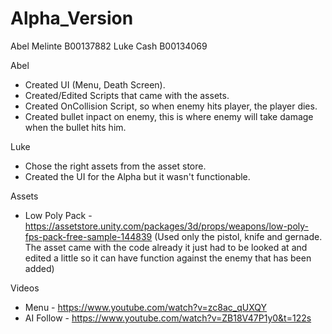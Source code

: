 # Alpha_Version

Abel Melinte B00137882
Luke Cash B00134069

Abel
- Created UI (Menu, Death Screen).
- Created/Edited Scripts that came with the assets.
- Created OnCollision Script, so when enemy hits player, the player dies.
- Created bullet inpact on enemy, this is where enemy will take damage when the bullet hits him.

Luke 
- Chose the right assets from the asset store.
- Created the UI for the Alpha but it wasn't functionable.


Assets
* Low Poly Pack - https://assetstore.unity.com/packages/3d/props/weapons/low-poly-fps-pack-free-sample-144839 (Used only the pistol, knife and gernade. The asset came with the code already it just had to be looked at and edited a little so it can have function against the enemy that has been added)

Videos
* Menu - https://www.youtube.com/watch?v=zc8ac_qUXQY
* AI Follow - https://www.youtube.com/watch?v=ZB18V47P1y0&t=122s
